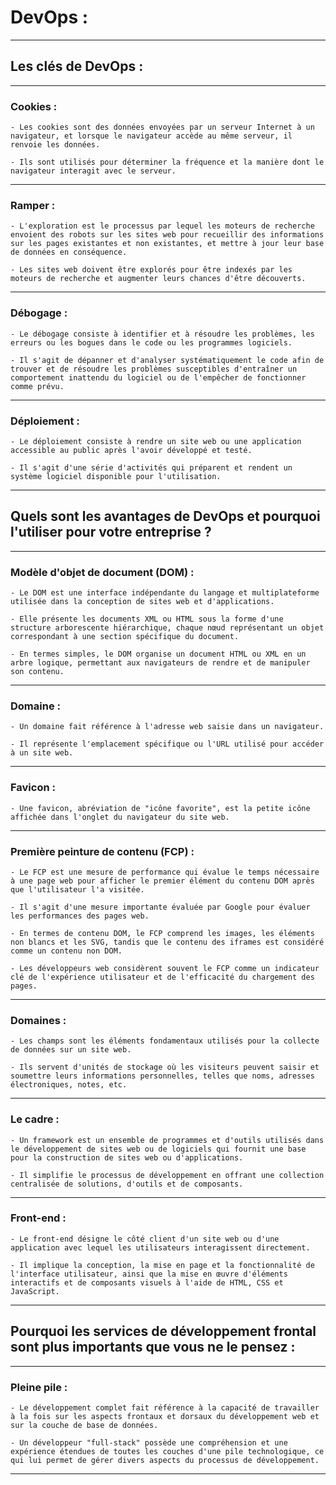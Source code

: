 # **DevOps :**
---

## **Les clés de DevOps :**
---

### **Cookies :**

    - Les cookies sont des données envoyées par un serveur Internet à un navigateur, et lorsque le navigateur accède au même serveur, il renvoie les données. 
    
    - Ils sont utilisés pour déterminer la fréquence et la manière dont le navigateur interagit avec le serveur.
---

### **Ramper :**

    - L'exploration est le processus par lequel les moteurs de recherche envoient des robots sur les sites web pour recueillir des informations sur les pages existantes et non existantes, et mettre à jour leur base de données en conséquence. 
    
    - Les sites web doivent être explorés pour être indexés par les moteurs de recherche et augmenter leurs chances d'être découverts.
---

### **Débogage :**

    - Le débogage consiste à identifier et à résoudre les problèmes, les erreurs ou les bogues dans le code ou les programmes logiciels. 
    
    - Il s'agit de dépanner et d'analyser systématiquement le code afin de trouver et de résoudre les problèmes susceptibles d'entraîner un comportement inattendu du logiciel ou de l'empêcher de fonctionner comme prévu.
---

### **Déploiement :**

    - Le déploiement consiste à rendre un site web ou une application accessible au public après l'avoir développé et testé. 
    
    - Il s'agit d'une série d'activités qui préparent et rendent un système logiciel disponible pour l'utilisation.
---

## **Quels sont les avantages de DevOps et pourquoi l'utiliser pour votre entreprise ?**
---

### **Modèle d'objet de document (DOM) :**

    - Le DOM est une interface indépendante du langage et multiplateforme utilisée dans la conception de sites web et d'applications. 
    
    - Elle présente les documents XML ou HTML sous la forme d'une structure arborescente hiérarchique, chaque nœud représentant un objet correspondant à une section spécifique du document. 
    
    - En termes simples, le DOM organise un document HTML ou XML en un arbre logique, permettant aux navigateurs de rendre et de manipuler son contenu.
---

### **Domaine :**

    - Un domaine fait référence à l'adresse web saisie dans un navigateur. 
    
    - Il représente l'emplacement spécifique ou l'URL utilisé pour accéder à un site web.
---

### **Favicon :**

    - Une favicon, abréviation de "icône favorite", est la petite icône affichée dans l'onglet du navigateur du site web.
---

### **Première peinture de contenu (FCP) :**

    - Le FCP est une mesure de performance qui évalue le temps nécessaire à une page web pour afficher le premier élément du contenu DOM après que l'utilisateur l'a visitée. 
    
    - Il s'agit d'une mesure importante évaluée par Google pour évaluer les performances des pages web. 
    
    - En termes de contenu DOM, le FCP comprend les images, les éléments non blancs et les SVG, tandis que le contenu des iframes est considéré comme un contenu non DOM. 
    
    - Les développeurs web considèrent souvent le FCP comme un indicateur clé de l'expérience utilisateur et de l'efficacité du chargement des pages.
---

### **Domaines :**

    - Les champs sont les éléments fondamentaux utilisés pour la collecte de données sur un site web. 
    
    - Ils servent d'unités de stockage où les visiteurs peuvent saisir et soumettre leurs informations personnelles, telles que noms, adresses électroniques, notes, etc.
---

### **Le cadre :**

    - Un framework est un ensemble de programmes et d'outils utilisés dans le développement de sites web ou de logiciels qui fournit une base pour la construction de sites web ou d'applications. 
    
    - Il simplifie le processus de développement en offrant une collection centralisée de solutions, d'outils et de composants.
---

### **Front-end :**

    - Le front-end désigne le côté client d'un site web ou d'une application avec lequel les utilisateurs interagissent directement. 
    
    - Il implique la conception, la mise en page et la fonctionnalité de l'interface utilisateur, ainsi que la mise en œuvre d'éléments interactifs et de composants visuels à l'aide de HTML, CSS et JavaScript.
---

## **Pourquoi les services de développement frontal sont plus importants que vous ne le pensez :**
---

### **Pleine pile :**

    - Le développement complet fait référence à la capacité de travailler à la fois sur les aspects frontaux et dorsaux du développement web et sur la couche de base de données. 
    
    - Un développeur "full-stack" possède une compréhension et une expérience étendues de toutes les couches d'une pile technologique, ce qui lui permet de gérer divers aspects du processus de développement.
---